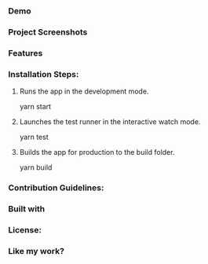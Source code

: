 ### Demo
### Project Screenshots
### Features
### Installation Steps:
1. Runs the app in the development mode.

    yarn start
2. Launches the test runner in the interactive watch mode.

    yarn test
3. Builds the app for production to the build folder.

    yarn build
### Contribution Guidelines:
### Built with
### License:
### Like my work?